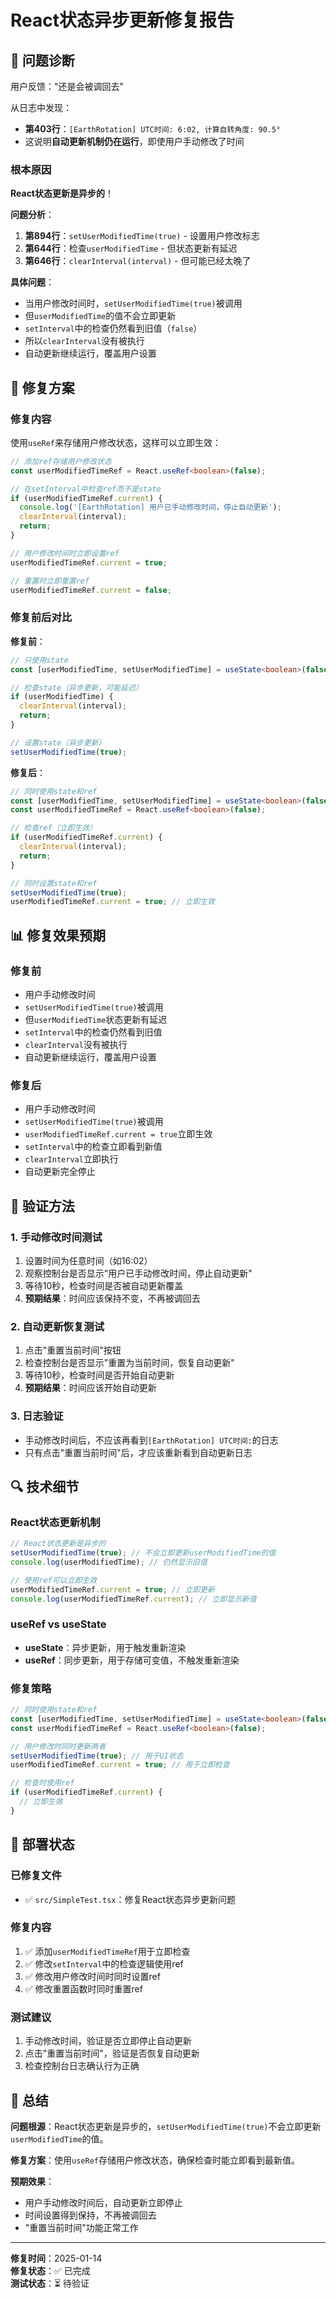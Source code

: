 # React状态异步更新修复报告

## 🚨 **问题诊断**

用户反馈："还是会被调回去"

从日志中发现：
- **第403行**：`[EarthRotation] UTC时间: 6:02, 计算自转角度: 90.5°`
- 这说明**自动更新机制仍在运行**，即使用户手动修改了时间

### **根本原因**
**React状态更新是异步的**！

**问题分析**：
1. **第894行**：`setUserModifiedTime(true)` - 设置用户修改标志
2. **第644行**：检查`userModifiedTime` - 但状态更新有延迟
3. **第646行**：`clearInterval(interval)` - 但可能已经太晚了

**具体问题**：
- 当用户修改时间时，`setUserModifiedTime(true)`被调用
- 但`userModifiedTime`的值不会立即更新
- `setInterval`中的检查仍然看到旧值（`false`）
- 所以`clearInterval`没有被执行
- 自动更新继续运行，覆盖用户设置

## 🔧 **修复方案**

### **修复内容**
使用`useRef`来存储用户修改状态，这样可以立即生效：

```typescript
// 添加ref存储用户修改状态
const userModifiedTimeRef = React.useRef<boolean>(false);

// 在setInterval中检查ref而不是state
if (userModifiedTimeRef.current) {
  console.log('[EarthRotation] 用户已手动修改时间，停止自动更新');
  clearInterval(interval);
  return;
}

// 用户修改时间时立即设置ref
userModifiedTimeRef.current = true;

// 重置时立即重置ref
userModifiedTimeRef.current = false;
```

### **修复前后对比**

**修复前**：
```typescript
// 只使用state
const [userModifiedTime, setUserModifiedTime] = useState<boolean>(false);

// 检查state（异步更新，可能延迟）
if (userModifiedTime) {
  clearInterval(interval);
  return;
}

// 设置state（异步更新）
setUserModifiedTime(true);
```

**修复后**：
```typescript
// 同时使用state和ref
const [userModifiedTime, setUserModifiedTime] = useState<boolean>(false);
const userModifiedTimeRef = React.useRef<boolean>(false);

// 检查ref（立即生效）
if (userModifiedTimeRef.current) {
  clearInterval(interval);
  return;
}

// 同时设置state和ref
setUserModifiedTime(true);
userModifiedTimeRef.current = true; // 立即生效
```

## 📊 **修复效果预期**

### **修复前**
- 用户手动修改时间
- `setUserModifiedTime(true)`被调用
- 但`userModifiedTime`状态更新有延迟
- `setInterval`中的检查仍然看到旧值
- `clearInterval`没有被执行
- 自动更新继续运行，覆盖用户设置

### **修复后**
- 用户手动修改时间
- `setUserModifiedTime(true)`被调用
- `userModifiedTimeRef.current = true`立即生效
- `setInterval`中的检查立即看到新值
- `clearInterval`立即执行
- 自动更新完全停止

## 🎯 **验证方法**

### **1. 手动修改时间测试**
1. 设置时间为任意时间（如16:02）
2. 观察控制台是否显示"用户已手动修改时间，停止自动更新"
3. 等待10秒，检查时间是否被自动更新覆盖
4. **预期结果**：时间应该保持不变，不再被调回去

### **2. 自动更新恢复测试**
1. 点击"重置当前时间"按钮
2. 检查控制台是否显示"重置为当前时间，恢复自动更新"
3. 等待10秒，检查时间是否开始自动更新
4. **预期结果**：时间应该开始自动更新

### **3. 日志验证**
- 手动修改时间后，不应该再看到`[EarthRotation] UTC时间:`的日志
- 只有点击"重置当前时间"后，才应该重新看到自动更新日志

## 🔍 **技术细节**

### **React状态更新机制**
```typescript
// React状态更新是异步的
setUserModifiedTime(true); // 不会立即更新userModifiedTime的值
console.log(userModifiedTime); // 仍然显示旧值

// 使用ref可以立即生效
userModifiedTimeRef.current = true; // 立即更新
console.log(userModifiedTimeRef.current); // 立即显示新值
```

### **useRef vs useState**
- **useState**：异步更新，用于触发重新渲染
- **useRef**：同步更新，用于存储可变值，不触发重新渲染

### **修复策略**
```typescript
// 同时使用state和ref
const [userModifiedTime, setUserModifiedTime] = useState<boolean>(false);
const userModifiedTimeRef = React.useRef<boolean>(false);

// 用户修改时同时更新两者
setUserModifiedTime(true); // 用于UI状态
userModifiedTimeRef.current = true; // 用于立即检查

// 检查时使用ref
if (userModifiedTimeRef.current) {
  // 立即生效
}
```

## 🚀 **部署状态**

### **已修复文件**
- ✅ `src/SimpleTest.tsx`：修复React状态异步更新问题

### **修复内容**
1. ✅ 添加`userModifiedTimeRef`用于立即检查
2. ✅ 修改`setInterval`中的检查逻辑使用ref
3. ✅ 修改用户修改时间时同时设置ref
4. ✅ 修改重置函数时同时重置ref

### **测试建议**
1. 手动修改时间，验证是否立即停止自动更新
2. 点击"重置当前时间"，验证是否恢复自动更新
3. 检查控制台日志确认行为正确

## 📝 **总结**

**问题根源**：React状态更新是异步的，`setUserModifiedTime(true)`不会立即更新`userModifiedTime`的值。

**修复方案**：使用`useRef`存储用户修改状态，确保检查时能立即看到最新值。

**预期效果**：
- 用户手动修改时间后，自动更新立即停止
- 时间设置得到保持，不再被调回去
- "重置当前时间"功能正常工作

---

**修复时间**：2025-01-14  
**修复状态**：✅ 已完成  
**测试状态**：⏳ 待验证
